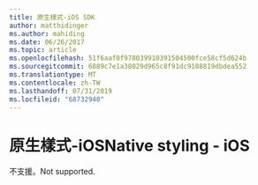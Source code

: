 ```yaml
---
title: 原生樣式-iOS SDK
author: matthidinger
ms.author: mahiding
ms.date: 06/26/2017
ms.topic: article
ms.openlocfilehash: 51f6aaf0f978039910391504500fce58cf5d624b
ms.sourcegitcommit: 6889c7e1a38029d965c8f91dc9108819dbdea552
ms.translationtype: MT
ms.contentlocale: zh-TW
ms.lasthandoff: 07/31/2019
ms.locfileid: "68732940"
---
```

# <a name="native-styling---ios"></a><span data-ttu-id="34b16-102">原生樣式-iOS</span><span class="sxs-lookup"><span data-stu-id="34b16-102">Native styling - iOS</span></span>

<span data-ttu-id="34b16-103">不支援。</span><span class="sxs-lookup"><span data-stu-id="34b16-103">Not supported.</span></span>